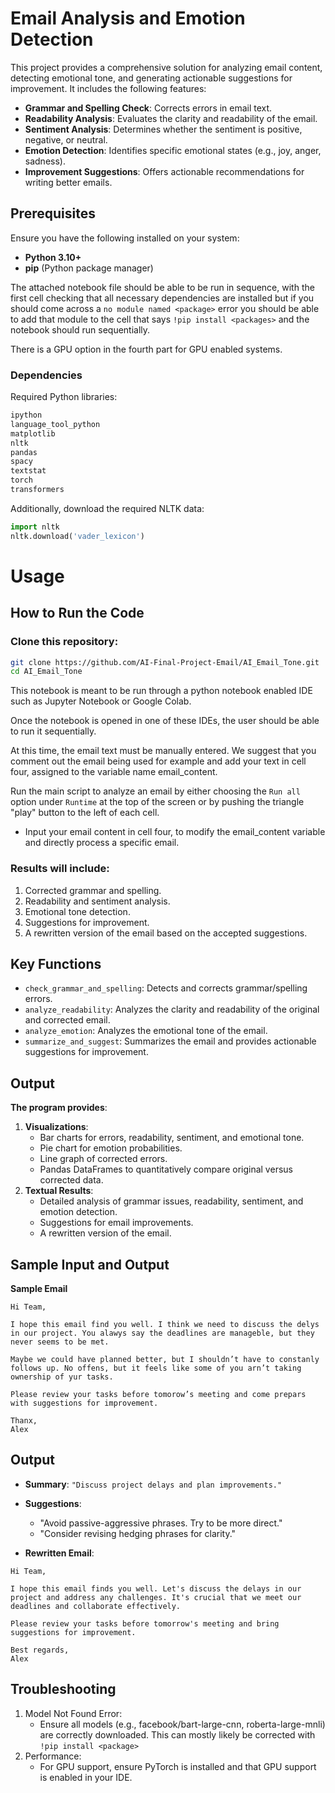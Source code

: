 # Email Analysis and Emotion Detection

This project provides a comprehensive solution for analyzing email content, detecting emotional tone, and generating actionable suggestions for improvement. It includes the following features:

- **Grammar and Spelling Check**: Corrects errors in email text.
- **Readability Analysis**: Evaluates the clarity and readability of the email.
- **Sentiment Analysis**: Determines whether the sentiment is positive, negative, or neutral.
- **Emotion Detection**: Identifies specific emotional states (e.g., joy, anger, sadness).
- **Improvement Suggestions**: Offers actionable recommendations for writing better emails.

## **Prerequisites**

Ensure you have the following installed on your system:

- **Python 3.10+**
- **pip** (Python package manager)

The attached notebook file should be able to be run in sequence, with the first cell checking that all necessary dependencies are installed but if you should come across a `no module named <package>` error you should be able to add that module to the cell that says `!pip install <packages>` and the notebook should run sequentially. 

There is a GPU option in the fourth part for GPU enabled systems. 

### **Dependencies**
Required Python libraries:

```bash
ipython
language_tool_python
matplotlib
nltk
pandas
spacy
textstat
torch
transformers
```

Additionally, download the required NLTK data:
```python
import nltk
nltk.download('vader_lexicon')
```

# Usage

## **How to Run the Code**

### Clone this repository:
```bash
git clone https://github.com/AI-Final-Project-Email/AI_Email_Tone.git
cd AI_Email_Tone
```
This notebook is meant to be run through a python notebook enabled IDE such as Jupyter Notebook or Google Colab. 

Once the notebook is opened in one of these IDEs, the user should be able to run it sequentially. 

At this time, the email text must be manually entered. We suggest that you comment out the email being used for example and add your text in cell four, assigned to the variable name email_content. 

Run the main script to analyze an email by either choosing the `Run all` option under `Runtime` at the top of the screen or by pushing the triangle "play" button to the left of each cell. 

- Input your email content in cell four, to modify the email_content variable and directly process a specific email.
### Results will include:
1. Corrected grammar and spelling.
2. Readability and sentiment analysis.
3. Emotional tone detection.
4. Suggestions for improvement.
5. A rewritten version of the email based on the accepted suggestions.
## Key Functions
- `check_grammar_and_spelling`: Detects and corrects grammar/spelling errors.
- `analyze_readability`: Analyzes the clarity and readability of the original and corrected email.  
- `analyze_emotion`: Analyzes the emotional tone of the email.
- `summarize_and_suggest`: Summarizes the email and provides actionable suggestions for improvement.
## Output
**The program provides**:
1. **Visualizations**:
    - Bar charts for errors, readability, sentiment, and emotional tone.
    - Pie chart for emotion probabilities.
    - Line graph of corrected errors.
    - Pandas DataFrames to quantitatively compare original versus corrected data. 
2. **Textual Results**:
    - Detailed analysis of grammar issues, readability, sentiment, and emotion detection.
    - Suggestions for email improvements.
    - A rewritten version of the email.
## Sample Input and Output
**Sample Email**
```
Hi Team,

I hope this email find you well. I think we need to discuss the delys in our project. You alawys say the deadlines are manageble, but they never seems to be met.

Maybe we could have planned better, but I shouldn’t have to constanly follows up. No offens, but it feels like some of you arn’t taking ownership of yur tasks.

Please review your tasks before tomorow’s meeting and come prepars with suggestions for improvement.

Thanx,  
Alex
```
## Output
- **Summary**:
`"Discuss project delays and plan improvements."`

- **Suggestions**:
    - "Avoid passive-aggressive phrases. Try to be more direct."
    - "Consider revising hedging phrases for clarity."
- **Rewritten Email**:
```
Hi Team,

I hope this email finds you well. Let's discuss the delays in our project and address any challenges. It's crucial that we meet our deadlines and collaborate effectively.

Please review your tasks before tomorrow's meeting and bring suggestions for improvement.

Best regards,  
Alex
```
## Troubleshooting
1. Model Not Found Error:
    - Ensure all models (e.g., facebook/bart-large-cnn, roberta-large-mnli) are correctly downloaded. This can mostly likely be corrected with `!pip install <package>`
4. Performance:
    - For GPU support, ensure PyTorch is installed and that GPU support is enabled in your IDE.